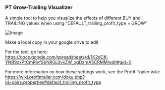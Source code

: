 ### PT Grow-Trailing Visualizer

A simple tool to help you visualize the effects of different BUY and TRAILING values 
when using "DEFAULT_trailing_profit_type = GROW"

![Image](https://i.imgur.com/WF2nAl5.png)

Make a local copy in your google drive to edit

For the tool, go here:  
https://docs.google.com/spreadsheets/d/1K2dCK-YNR9zxPtCmRlvfSbNR0u3vxZW_xgDzmA5CRMM/edit#gid=0

For more information on how these settings work, see the Profit Trailer wiki:  
https://wiki.profittrailer.com/doku.php?id=pairs.properties#default_trailing_profit_type
